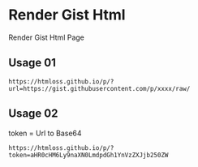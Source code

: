 # Render Gist Html

Render Gist Html Page

## Usage 01

```
https://htmloss.github.io/p/?url=https://gist.githubusercontent.com/p/xxxx/raw/
```

## Usage 02

token = Url to Base64

```
https://htmloss.github.io/p/?token=aHR0cHM6Ly9naXN0LmdpdGh1YnVzZXJjb250ZW
```
